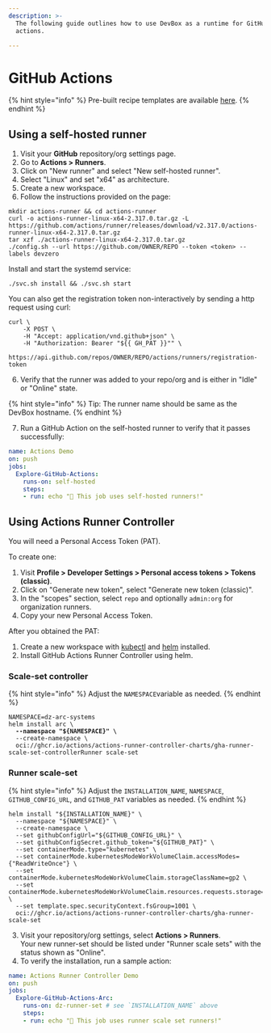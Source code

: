 ```yaml
---
description: >-
  The following guide outlines how to use DevBox as a runtime for GitHub
  actions.

---
```


# GitHub Actions

{% hint style="info" %}
Pre-built recipe templates are available [here](../../references/starter-templates/ci-cd/github-actions.md).
{% endhint %}

## Using a self-hosted runner

1. Visit your **GitHub** repository/org settings page.
2. Go to **Actions > Runners**.
3. Click on "New runner" and select "New self-hosted runner".
4. Select "Linux" and set "x64" as architecture.
5. Create a new workspace.
6. Follow the instructions provided on the page:

```
mkdir actions-runner && cd actions-runner
curl -o actions-runner-linux-x64-2.317.0.tar.gz -L https://github.com/actions/runner/releases/download/v2.317.0/actions-runner-linux-x64-2.317.0.tar.gz
tar xzf ./actions-runner-linux-x64-2.317.0.tar.gz
./config.sh --url https://github.com/OWNER/REPO --token <token> --labels devzero
```

Install and start the systemd service:

```
./svc.sh install && ./svc.sh start
```

You can also get the registration token non-interactively by sending a http request using curl:

```
curl \
    -X POST \
    -H "Accept: application/vnd.github+json" \
    -H "Authorization: Bearer "${{ GH_PAT }}"" \
    https://api.github.com/repos/OWNER/REPO/actions/runners/registration-token
```

6. Verify that the runner was added to your repo/org and is either in "Idle" or "Online" state.

{% hint style="info" %}
Tip: The runner name should be same as the DevBox hostname.
{% endhint %}

7. Run a GitHub Action on the self-hosted runner to verify that it passes successfully:

```yaml
name: Actions Demo
on: push
jobs:
  Explore-GitHub-Actions:
    runs-on: self-hosted
    steps:
    - run: echo "🎉 This job uses self-hosted runners!"
```

## Using Actions Runner Controller

You will need a Personal Access Token (PAT).

To create one:

1. Visit **Profile > Developer Settings > Personal access tokens > Tokens (classic)**.
2. Click on "Generate new token", select "Generate new token (classic)".
3. In the "scopes" section, select `repo` and optionally `admin:org` for organization runners.
4. Copy your new Personal Access Token.

After you obtained the PAT:

1. Create a new workspace with [kubectl](../../references/starter-templates/infra/kubectl.md) and [helm](../../references/starter-templates/infra/helm.md) installed.
2. Install GitHub Actions Runner Controller using helm.

### Scale-set controller

{% hint style="info" %}
Adjust the `NAMESPACE`variable as needed.
{% endhint %}

<pre><code>NAMESPACE=dz-arc-systems
helm install arc \
<strong>  --namespace "${NAMESPACE}" \
</strong>  --create-namespace \
  oci://ghcr.io/actions/actions-runner-controller-charts/gha-runner-scale-set-controllerRunner scale-set
</code></pre>

### Runner scale-set

{% hint style="info" %}
Adjust the `INSTALLATION_NAME`, `NAMESPACE`, `GITHUB_CONFIG_URL`, and `GITHUB_PAT` variables as needed.
{% endhint %}

```
helm install "${INSTALLATION_NAME}" \
  --namespace "${NAMESPACE}" \
  --create-namespace \
  --set githubConfigUrl="${GITHUB_CONFIG_URL}" \
  --set githubConfigSecret.github_token="${GITHUB_PAT}" \
  --set containerMode.type="kubernetes" \
  --set containerMode.kubernetesModeWorkVolumeClaim.accessModes={"ReadWriteOnce"} \
  --set containerMode.kubernetesModeWorkVolumeClaim.storageClassName=gp2 \
  --set containerMode.kubernetesModeWorkVolumeClaim.resources.requests.storage=1Gi \
  --set template.spec.securityContext.fsGroup=1001 \
  oci://ghcr.io/actions/actions-runner-controller-charts/gha-runner-scale-set
```

3. Visit your repository/org settings, select **Actions > Runners**.\
   Your new runner-set should be listed under "Runner scale sets" with the status shown as "Online".
4. To verify the installation, run a sample action:

```yaml
name: Actions Runner Controller Demo
on: push
jobs:
  Explore-GitHub-Actions-Arc:
    runs-on: dz-runner-set # see `INSTALLATION_NAME` above
    steps:
    - run: echo "🎉 This job uses runner scale set runners!"
```
